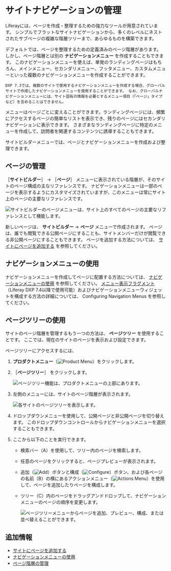 # サイトナビゲーションの管理

Liferayには、ページを作成・整理するための強力なツールが用意されています。 シンプルでフラットなサイトナビゲーションから、多くのレベルにネストされたサブページの複雑な階層ツリーまで、あらゆるものを構築できます。

デフォルトでは、ページを整理するための定義済みのページ階層があります。 しかし、ページ階層とは別の **ナビゲーションメニュー** を作成することもできます。 このナビゲーションメニューを使えば、単発のランディングページはもちろん、メインメニュー、セカンダリメニュー、フッタメニュー、カスタムメニューといった複数のナビゲーションメニューを作成することができます。

```{note}
DXP 7.3では、複数のサイトで使用するナビゲーションメニューを作成する場合、グローバルサイトで作成したナビゲーションメニューを使用することができます。 なお、グローバルナビゲーションメニューには、サイト固有の情報を必要とするメニュー項目（「ページ」タイプなど）を含めることはできません。
```

メニューはページごとに変えることができます。ランディングページには、頻繁にアクセスするページの簡単なリストを表示でき、残りのページにはセカンダリナビゲーションに表示できます。 さまざまなランディングページに特定のメニューを作成して、訪問者を関連するコンテンツに誘導することもできます。

サイトビルダーメニューでは、ページとナビゲーションメニューを作成および整理できます。

## ページの管理

［**サイトビルダー**］ → ［**ページ**］ メニューに表示されている階層が、そのサイトのページ構成の主なリファレンスです。 ナビゲーションメニューは一部のページを表示するようにカスタマイズされていますが、このメニューは常にサイト上のページの主要なリファレンスです。

![サイトビルダーのページメニューは、サイト上のすべてのページの主要なリファレンスとして機能します。](./managing-site-navigation/images/01.png)

新しいページは、 **サイトビルダー** &rarr; **ページ** メニューで作成されます。 ページは、誰でも閲覧できる公開ページにすることも、サイトメンバーだけが閲覧できる非公開ページにすることもできます。 ページを追加する方法については、 [サイトにページを追加する](../creating-pages/adding-pages/adding-a-page-to-a-site.md) を参照してください。

## ナビゲーションメニューの使用

ナビゲーションメニューを作成してページに配置する方法については、 [ナビゲーションメニューの使用](./using-navigation-menus.md) を参照してください。 [メニュー表示フラグメント](../creating-pages/page-fragments-and-widgets/using-fragments/default-fragments-reference.md#menu-display) （Liferay DXP 7.4以降で使用可能）およびナビゲーションメニューウィジェットを構成する方法の詳細については、
Configuring Navigation Menus を参照してください。



## ページツリーの使用

サイトのページ階層を管理するもう一つの方法は、 **ページツリー** を使用することです。 ここでは、現在のサイトのページを表示および設定できます。

ページツリーにアクセスするには、

1. **プロダクトメニュー**（![Product Menu](../../images/icon-product-menu.png)）をクリックします。 
1. ［**ページツリー**］ をクリックします。
   
   ![ページツリー機能は、プロダクトメニューの上部にあります。](./managing-site-navigation/images/02.png)

1. 左側のメニューには、サイトのページ階層が表示されます。
   
   ![各サイトのページツリーを表示します。](./managing-site-navigation/images/03.png)

1. ドロップダウンメニューを使用して、公開ページと非公開ページを切り替えます。 このドロップダウンコントロールからナビゲーションメニューを選択することもできます。

1. ここから以下のことを実行できます。

   - 検索バー（A）を使用して、ツリー内のページを検索します。
   - 任意のページをクリックすると、ページプレビューが表示されます。
   - 追加（![Add](../../images/icon-plus.png)）ボタンと構成（![Configure](../../images/icon-settings.png)）ボタン、および各ページの名前（B）の横にあるアクションメニュー（![Actions Menu](../../images/icon-actions.png)）を使用して、ページを追加したりページを構成します。
   - ツリー（C）内のページをドラッグアンドドロップして、ナビゲーションメニューのページの順序を変更します。
     
     ![ページツリーメニューからページを追加、プレビュー、構成、または並べ替えることができます。](./managing-site-navigation/images/04.png)



## 追加情報

* [サイトにページを追加する](../creating-pages/adding-pages/adding-a-page-to-a-site.md)
* [ナビゲーションメニューの使用](./using-navigation-menus.md)
* [ページ階層の管理](./managing-page-hierarchies.md)
